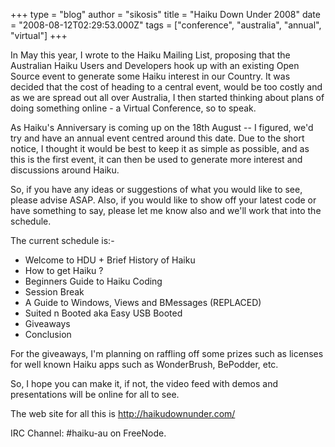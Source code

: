 +++
type = "blog"
author = "sikosis"
title = "Haiku Down Under 2008"
date = "2008-08-12T02:29:53.000Z"
tags = ["conference", "australia", "annual", "virtual"]
+++

In May this year, I wrote to the Haiku Mailing List, proposing that the Australian Haiku Users and Developers hook up with an existing Open Source event to generate some Haiku interest in our Country. It was decided that the cost of heading to a central event, would be too costly and as we are spread out all over Australia, I then started thinking about plans of doing something online - a Virtual Conference, so to speak.

As Haiku's Anniversary is coming up on the 18th August -- I figured, we'd try and have an annual event centred around this date. Due to the short notice, I thought it would be best to keep it as simple as possible, and as this is the first event, it can then be used to generate more interest and discussions around Haiku.

<!--more-->

So, if you have any ideas or suggestions of what you would like to see, please advise ASAP. Also, if you would like to show off your latest code or have something to say, please let me know also and we'll work that into the schedule.

The current schedule is:-

* Welcome to HDU + Brief History of Haiku
* How to get Haiku ?
* Beginners Guide to Haiku Coding
* Session Break
* A Guide to Windows, Views and BMessages (REPLACED)
* Suited n Booted aka Easy USB Booted
* Giveaways
* Conclusion

For the giveaways, I'm planning on raffling off some prizes such as licenses for well known Haiku apps such as WonderBrush, BePodder, etc.

So, I hope you can make it, if not, the video feed with demos and presentations will be online for all to see.

The web site for all this is http://haikudownunder.com/

IRC Channel: #haiku-au on FreeNode.
